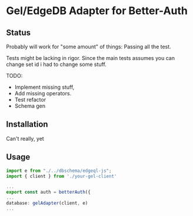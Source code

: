 # Gel/EdgeDB Adapter for Better-Auth

## Status

Probably will work for "some amount" of things:
Passing all the test.

Tests might be lacking in rigor. Since the main tests assumes you can change set id i had to change some stuff.

TODO:

- Implement missing stuff,
- Add missing operators.
- Test refactor
- Schema gen

## Installation

Can't really, yet

## Usage

```ts
import e from "./../dbschema/edgeql-js";
import { client } from './your-gel-client'

...
export const auth = betterAuth({
...
database: gelAdapter(client, e)
...
```
